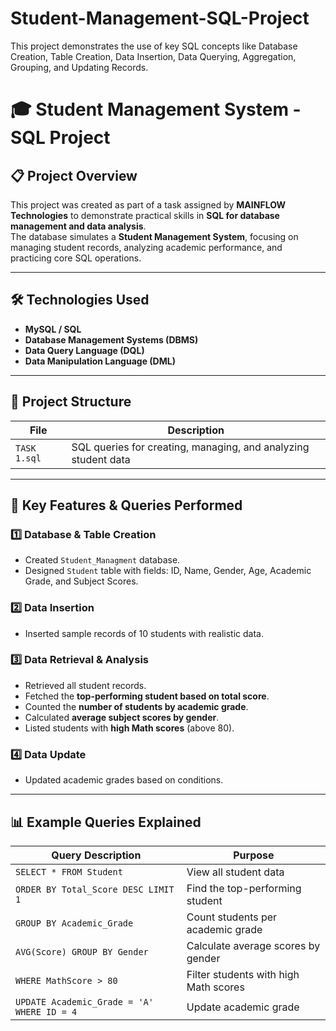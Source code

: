 # Student-Management-SQL-Project
This project demonstrates the use of key SQL concepts like Database Creation, Table Creation, Data Insertion, Data Querying, Aggregation, Grouping, and Updating Records.

# 🎓 Student Management System - SQL Project  

## 📋 Project Overview  
This project was created as part of a task assigned by **MAINFLOW Technologies** to demonstrate practical skills in **SQL for database management and data analysis**.  
The database simulates a **Student Management System**, focusing on managing student records, analyzing academic performance, and practicing core SQL operations.

---

## 🛠️ Technologies Used  
- **MySQL / SQL**
- **Database Management Systems (DBMS)**
- **Data Query Language (DQL)**
- **Data Manipulation Language (DML)**

---

## 📂 Project Structure  
| File       | Description                              |
|------------|------------------------------------------|
| `TASK 1.sql` | SQL queries for creating, managing, and analyzing student data |

---

## 🔑 Key Features & Queries Performed  

### 1️⃣ Database & Table Creation  
- Created `Student_Managment` database.  
- Designed `Student` table with fields: ID, Name, Gender, Age, Academic Grade, and Subject Scores.

### 2️⃣ Data Insertion  
- Inserted sample records of 10 students with realistic data.

### 3️⃣ Data Retrieval & Analysis  
- Retrieved all student records.
- Fetched the **top-performing student based on total score**.
- Counted the **number of students by academic grade**.
- Calculated **average subject scores by gender**.
- Listed students with **high Math scores** (above 80).

### 4️⃣ Data Update  
- Updated academic grades based on conditions.

---

## 📊 Example Queries Explained  

| Query Description                              | Purpose                               |
|------------------------------------------------|---------------------------------------|
| `SELECT * FROM Student`                        | View all student data                 |
| `ORDER BY Total_Score DESC LIMIT 1`            | Find the top-performing student       |
| `GROUP BY Academic_Grade`                      | Count students per academic grade     |
| `AVG(Score) GROUP BY Gender`                  | Calculate average scores by gender    |
| `WHERE MathScore > 80`                         | Filter students with high Math scores |
| `UPDATE Academic_Grade = 'A' WHERE ID = 4`     | Update academic grade                 |
